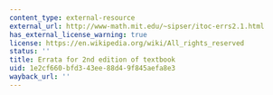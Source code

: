 ```yaml
---
content_type: external-resource
external_url: http://www-math.mit.edu/~sipser/itoc-errs2.1.html
has_external_license_warning: true
license: https://en.wikipedia.org/wiki/All_rights_reserved
status: ''
title: Errata for 2nd edition of textbook
uid: 1e2cf660-bfd3-43ee-88d4-9f845aefa8e3
wayback_url: ''
---
```

